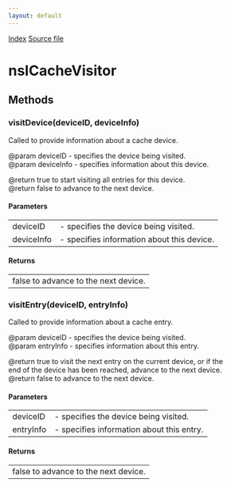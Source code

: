 ```yaml
---
layout: default
---
```

<div id='links'><a href="../index.html">Index</a>
<a href="http://dxr.mozilla.org/mozilla-central/source/netwerk/cache/nsICacheVisitor.idl">Source file</a>
</div>

# nsICacheVisitor #

## Methods ##

### visitDevice(deviceID, deviceInfo) ###
  
Called to provide information about a cache device.  
  
@param deviceID - specifies the device being visited.  
@param deviceInfo - specifies information about this device.  
  
@return true to start visiting all entries for this device.  
@return false to advance to the next device.  
  

#### Parameters ####

<table>

<tr>
<td>deviceID</td>
<td>- specifies the device being visited.  
</td>
</tr>

<tr>
<td>deviceInfo</td>
<td>- specifies information about this device.  
</td>
</tr>

</table>

#### Returns ####

<table>

<tr>
<td>false to advance to the next device.  
</td>
</tr>

</table>

### visitEntry(deviceID, entryInfo) ###
  
Called to provide information about a cache entry.  
  
@param deviceID - specifies the device being visited.  
@param entryInfo - specifies information about this entry.  
  
@return true to visit the next entry on the current device, or if the  
  end of the device has been reached, advance to the next device.  
@return false to advance to the next device.  
  

#### Parameters ####

<table>

<tr>
<td>deviceID</td>
<td>- specifies the device being visited.  
</td>
</tr>

<tr>
<td>entryInfo</td>
<td>- specifies information about this entry.  
</td>
</tr>

</table>

#### Returns ####

<table>

<tr>
<td>false to advance to the next device.  
</td>
</tr>

</table>
